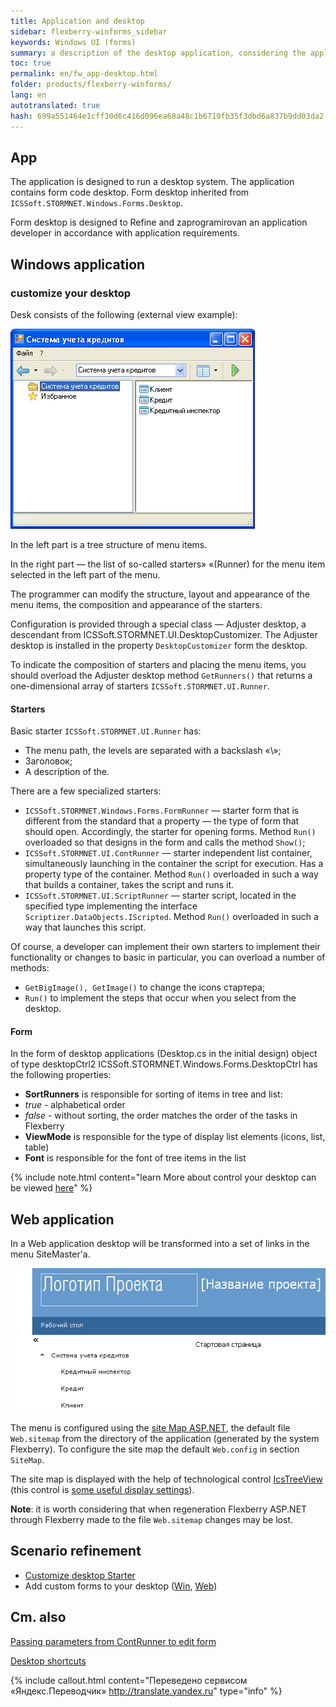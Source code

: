 ```yaml
--- 
title: Application and desktop 
sidebar: flexberry-winforms_sidebar 
keywords: Windows UI (forms) 
summary: a description of the desktop application, considering the application programmer to set one up, useful links 
toc: true 
permalink: en/fw_app-desktop.html 
folder: products/flexberry-winforms/ 
lang: en 
autotranslated: true 
hash: 699a551464e1cff30d6c416d096ea68a48c1b6719fb35f3dbd6a837b9dd03da2 
--- 
```

## App 
The application is designed to run a desktop system. The application contains form code desktop. Form desktop inherited from `ICSSoft.STORMNET.Windows.Forms.Desktop`. 


Form desktop is designed to Refine and zaprogramirovan an application developer in accordance with application requirements. 

## Windows application 
### customize your desktop 
Desk consists of the following (external view example): 

![](/images/pages/products/flexberry-winforms/desktop/windesktop.png) 

In the left part is a tree structure of menu items. 

In the right part — the list of so-called starters» «(Runner) for the menu item selected in the left part of the menu. 

The programmer can modify the structure, layout and appearance of the menu items, the composition and appearance of the starters. 

Configuration is provided through a special class — Adjuster desktop, a descendant from ICSSoft.STORMNET.UI.DesktopCustomizer. The Adjuster desktop is installed in the property `DesktopCustomizer` form the desktop. 

To indicate the composition of starters and placing the menu items, you should overload the Adjuster desktop method `GetRunners()` that returns a one-dimensional array of starters `ICSSoft.STORMNET.UI.Runner`. 

#### Starters 
Basic starter `ICSSoft.STORMNET.UI.Runner` has: 
* The menu path, the levels are separated with a backslash «\»; 
* Заголовок; 
* A description of the. 

There are a few specialized starters: 
* `ICSSoft.STORMNET.Windows.Forms.FormRunner` — starter form that is different from the standard that a property — the type of form that should open. Accordingly, the starter for opening forms. Method `Run()` overloaded so that designs in the form and calls the method `Show()`; 
* `ICSSoft.STORMNET.UI.ContRunner` — starter independent list container, simultaneously launching in the container the script for execution. Has a property type of the container. Method `Run()` overloaded in such a way that builds a container, takes the script and runs it. 
* `ICSSoft.STORMNET.UI.ScriptRunner` — starter script, located in the specified type implementing the interface `Scriptizer.DataObjects.IScripted`. Method `Run()` overloaded in such a way that launches this script.

Of course, a developer can implement their own starters to implement their functionality or changes to basic in particular, you can overload a number of methods: 
* `GetBigImage(), GetImage()` to change the icons стартера; 
* `Run()` to implement the steps that occur when you select from the desktop. 

#### Form 
In the form of desktop applications (<ApplicationName>Desktop.cs in the initial design) object of type desktopCtrl2 ICSSoft.STORMNET.Windows.Forms.DesktopCtrl has the following properties: 
* __SortRunners__ is responsible for sorting of items in tree and list: 
* _true_ - alphabetical order 
* _false_ - without sorting, the order matches the order of the tasks in Flexberry 
* __ViewMode__ is responsible for the type of display list elements (icons, list, table) 
* __Font__ is responsible for the font of tree items in the list 

{% include note.html content="learn More about control your desktop can be viewed [here](fw_objectlistview-in-desktop-ctrl.html)" %} 

## Web application 
In a Web application desktop will be transformed into a set of links in the menu SiteMaster'a. 

![](/images/pages/products/flexberry-winforms/desktop/webdesktop.png) 

The menu is configured using the [site Map ASP.NET](http://msdn.microsoft.com/ru-ru/library/yy2ykkab(v=vs.100).aspx), the default file `Web.sitemap` from the directory of the application (generated by the system Flexberry). To configure the site map the default `Web.config` in section `SiteMap`. 

The site map is displayed with the help of technological control [IcsTreeView](fa_ics-treeview.html) (this control is [some useful display settings](fa_ics-treeview.html)). 

__Note__: it is worth considering that when regeneration Flexberry ASP.NET through Flexberry made to the file `Web.sitemap` changes may be lost. 

## Scenario refinement 

* [Customize desktop Starter](fd_application.html) 
* Add custom forms to your desktop ([Win](fw_add-form-to-win-desktop.html), [Web](fa_add-page-web-desktop.html)) 

## Cm. also 
[Passing parameters from ContRunner to edit form](fw_parameters-from-cont-runner-to-editform.html) 

[Desktop shortcuts](fw_win-desktop-links.html) 







{% include callout.html content="Переведено сервисом «Яндекс.Переводчик» <http://translate.yandex.ru>" type="info" %}